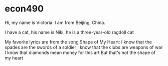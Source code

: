 # econ490

Hi, my name is Victoria. I am from Beijing, China. 

I have a cat, his name is Niki, he is a three-year-old ragdoll cat

My favorite lyrics are from the song Shape of My Heart:
I know that the spades are the swords of a soldier
I know that the clubs are weapons of war
I know that diamonds mean money for this art
But that's not the shape of my heart

